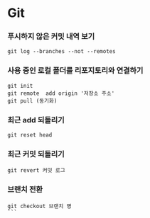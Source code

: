 # Git

### 푸시하지 않은 커밋 내역 보기
```
git log --branches --not --remotes
```

### 사용 중인 로컬 폴더를 리포지토리와 연결하기
```
git init
git remote  add origin '저장소 주소'
git pull (동기화)
```

### 최근 add 되돌리기
```
git reset head
```

### 최근 커밋 되돌리기
```
git revert 커밋 로그
```

### 브랜치 전환
````
git checkout 브랜치 명
```
